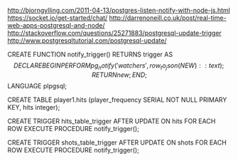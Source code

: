 http://bjorngylling.com/2011-04-13/postgres-listen-notify-with-node-js.html
https://socket.io/get-started/chat/
http://darrenoneill.co.uk/post/real-time-web-apps-postgresql-and-node/
http://stackoverflow.com/questions/25271883/postgresql-update-trigger
http://www.postgresqltutorial.com/postgresql-update/

CREATE FUNCTION notify_trigger() RETURNS trigger AS $$ DECLARE BEGIN PERFORM pg_notify('watchers', row_to_json(NEW)::text); RETURN new; END; $$ LANGUAGE plpgsql;

CREATE TABLE player1.hits (player_frequency SERIAL NOT NULL PRIMARY KEY, hits integer);

CREATE TRIGGER hits_table_trigger AFTER UPDATE ON hits FOR EACH ROW EXECUTE PROCEDURE notify_trigger();

CREATE TRIGGER shots_table_trigger AFTER UPDATE ON shots FOR EACH ROW EXECUTE PROCEDURE notify_trigger();
